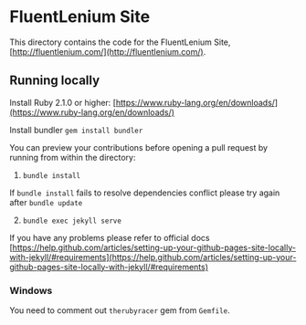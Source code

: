 # FluentLenium Site

This directory contains the code for the FluentLenium Site, [http://fluentlenium.com/](http://fluentlenium.com/).

## Running locally

Install Ruby 2.1.0 or higher: [https://www.ruby-lang.org/en/downloads/](https://www.ruby-lang.org/en/downloads/)

Install bundler `gem install bundler`

You can preview your contributions before opening a pull request by running from within the directory:

1. `bundle install`

If `bundle install` fails to resolve dependencies conflict please try again after `bundle update`

2. `bundle exec jekyll serve`

If you have any problems please refer to official docs
[https://help.github.com/articles/setting-up-your-github-pages-site-locally-with-jekyll/#requirements](https://help.github.com/articles/setting-up-your-github-pages-site-locally-with-jekyll/#requirements)

### Windows

You need to comment out `therubyracer` gem from `Gemfile`.
